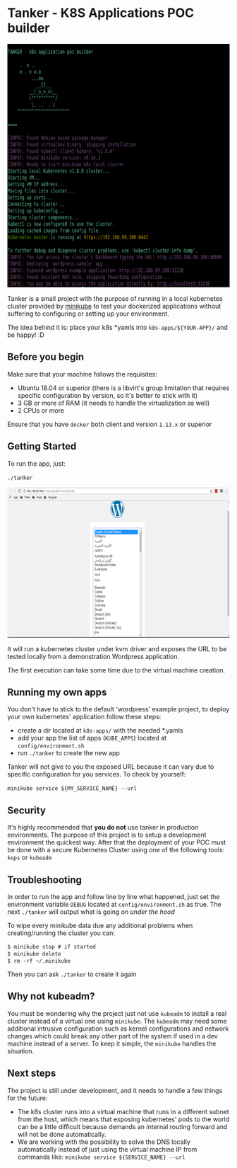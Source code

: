 # Tanker - K8S Applications POC builder

<p align="center">
  <img width="748" height="550" src="docs/imgs/tanker.png">
</p>

Tanker is a small project with the purpose of running in a local kubernetes cluster provided by [minikube](https://kubernetes.io/docs/getting-started-guides/minikube/#quickstart) to test your dockerized applications without suffering to configuring or setting up your environment.  

The idea behind it is: place your k8s *yamls into `k8s-apps/${YOUR-APP}/` and be happy! :D  

## Before you begin

Make sure that your machine follows the requisites:

- Ubuntu 18.04 or superior (there is a libvirt's group limitation that requires specific configuration by version, so it's better to stick with it)
- 3 GB or more of RAM (it needs to handle the virtualization as well)
- 2 CPUs or more

Ensure that you have `docker` both client and version `1.13.x` or superior  

## Getting Started

To run the app, just:  

`./tanker`  

<p align="center">
  <img width="683" height="340" src="docs/imgs/wordpress.png">
</p>

It will run a kubernetes cluster under kvm driver and exposes the URL to be tested locally from a demonstration Wordpress application.  

The first execution can take some time due to the virtual machine creation.  

## Running my own apps

You don't have to stick to the default 'wordpress' example project, to deploy your own kubernetes' application follow these steps:  

- create a dir located at `k8s-apps/` with the needed *.yamls
- add your app the list of apps (`KUBE_APPS`) located at `config/environment.sh`  
- run `./tanker` to create the new app  

Tanker will not give to you the exposed URL because it can vary due to specific configuration for you services. To check by yourself:  

`minikube service ${MY_SERVICE_NAME} --url`  

## Security

It's highly recommended that **you do not** use tanker in production environments. The purpose of this project is to setup a development environment the quickest way. After that the deployment of your POC must be done with a secure Kubernetes Cluster using one of the following tools: `kops` or `kubeadm`  

## Troubleshooting  

In order to run the app and follow line by line what happened, just set the environment variable `DEBUG` located at `config/environment.sh` as true. The next `./tanker` will output what is going on *under the hood*  

To wipe every minikube data due any additional problems when creating/running the cluster you can:

```
$ minikube stop # if started
$ minikube delete
$ rm -rf ~/.minikube
```

Then you can ask `./tanker` to create it again

## Why not kubeadm?

You must be wondering why the project just not use `kubeadm` to install a real cluster instead of a virtual one using `minikube`. The `kubeadm` may need some additional intrusive configuration such as kernel configurations and network changes which could break any other part of the system if used in a dev machine instead of a server. To keep it simple, the `minikube` handles the situation. 

## Next steps

The project is still under development, and it needs to handle a few things for the future:  

- The k8s cluster runs into a virtual machine that runs in a different subnet from the host, which means that exposing kubernetes' pods to the world can be a little difficult because demands an internal routing forward and will not be done automatically.  
- We are working with the possibility to solve the DNS locally automatically instead of just using the virtual machine IP from commands like: `minikube service ${SERVICE_NAME} --url`  